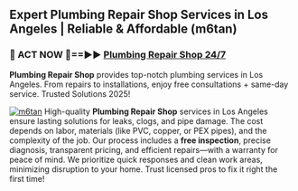 ## Expert Plumbing Repair Shop Services in Los Angeles | Reliable & Affordable (m6tan)  

<h3>🚿 ACT NOW 🌟==►► <a href="https://tinyurl.com/2ne6vx2x" rel="nofollow">Plumbing Repair Shop 24/7</a></h3>

**Plumbing Repair Shop** provides top-notch plumbing services in Los Angeles. From repairs to installations, enjoy free consultations + same-day service. Trusted Solutions 2025!

[![m6tan](https://i.imgur.com/4PFF4AK.jpeg)](https://tinyurl.com/2ne6vx2x)
High-quality **Plumbing Repair Shop** services in Los Angeles ensure lasting solutions for leaks, clogs, and pipe damage. The cost depends on labor, materials (like PVC, copper, or PEX pipes), and the complexity of the job. Our process includes a **free inspection**, precise diagnosis, transparent pricing, and efficient repairs—with a warranty for peace of mind. We prioritize quick responses and clean work areas, minimizing disruption to your home. Trust licensed pros to fix it right the first time!